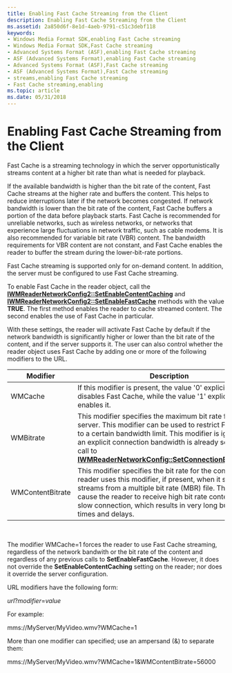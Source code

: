 ```yaml
---
title: Enabling Fast Cache Streaming from the Client
description: Enabling Fast Cache Streaming from the Client
ms.assetid: 2a850d6f-8e1d-4aeb-9791-c51c3debf118
keywords:
- Windows Media Format SDK,enabling Fast Cache streaming
- Windows Media Format SDK,Fast Cache streaming
- Advanced Systems Format (ASF),enabling Fast Cache streaming
- ASF (Advanced Systems Format),enabling Fast Cache streaming
- Advanced Systems Format (ASF),Fast Cache streaming
- ASF (Advanced Systems Format),Fast Cache streaming
- streams,enabling Fast Cache streaming
- Fast Cache streaming,enabling
ms.topic: article
ms.date: 05/31/2018
---
```


# Enabling Fast Cache Streaming from the Client

Fast Cache is a streaming technology in which the server opportunistically streams content at a higher bit rate than what is needed for playback.

If the available bandwidth is higher than the bit rate of the content, Fast Cache streams at the higher rate and buffers the content. This helps to reduce interruptions later if the network becomes congested. If network bandwidth is lower than the bit rate of the content, Fast Cache buffers a portion of the data before playback starts. Fast Cache is recommended for unreliable networks, such as wireless networks, or networks that experience large fluctuations in network traffic, such as cable modems. It is also recommended for variable bit rate (VBR) content. The bandwidth requirements for VBR content are not constant, and Fast Cache enables the reader to buffer the stream during the lower-bit-rate portions.

Fast Cache streaming is supported only for on-demand content. In addition, the server must be configured to use Fast Cache streaming.

To enable Fast Cache in the reader object, call the [**IWMReaderNetworkConfig2::SetEnableContentCaching**](/previous-versions/windows/desktop/api/Wmsdkidl/nf-wmsdkidl-iwmreadernetworkconfig2-setenablecontentcaching) and [**IWMReaderNetworkConfig2::SetEnableFastCache**](/previous-versions/windows/desktop/api/Wmsdkidl/nf-wmsdkidl-iwmreadernetworkconfig2-setenablefastcache) methods with the value **TRUE**. The first method enables the reader to cache streamed content. The second enables the use of Fast Cache in particular.

With these settings, the reader will activate Fast Cache by default if the network bandwidth is significantly higher or lower than the bit rate of the content, and if the server supports it. The user can also control whether the reader object uses Fast Cache by adding one or more of the following modifiers to the URL.



| Modifier         | Description                                                                                                                                                                                                                                                                                                                                      |
|------------------|--------------------------------------------------------------------------------------------------------------------------------------------------------------------------------------------------------------------------------------------------------------------------------------------------------------------------------------------------|
| WMCache          | If this modifier is present, the value '0' explicitly disables Fast Cache, while the value '1' explicitly enables it.                                                                                                                                                                                                                            |
| WMBitrate        | This modifier specifies the maximum bit rate from the server. This modifier can be used to restrict Fast Cache to a certain bandwidth limit. This modifier is ignored if an explicit connection bandwidth is already set with a call to [**IWMReaderNetworkConfig::SetConnectionBandwidth**](/previous-versions/windows/desktop/api/Wmsdkidl/nf-wmsdkidl-iwmreadernetworkconfig-setconnectionbandwidth). |
| WMContentBitrate | This modifier specifies the bit rate for the content. The reader uses this modifier, if present, when it selects streams from a multiple bit rate (MBR) file. This can cause the reader to receive high bit rate content over a slow connection, which results in very long buffering times and delays.                                          |



 

The modifier WMCache=1 forces the reader to use Fast Cache streaming, regardless of the network bandwith or the bit rate of the content and regardless of any previous calls to **SetEnableFastCache**. However, it does not override the **SetEnableContentCaching** setting on the reader; nor does it override the server configuration.

URL modifiers have the following form:

*url*?*modifier*=*value*

For example:

mms://MyServer/MyVideo.wmv?WMCache=1

More than one modifier can specified; use an ampersand (&) to separate them:

mms://MyServer/MyVideo.wmv?WMCache=1&WMContentBitrate=56000

 

 




